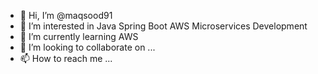 - 👋 Hi, I’m @maqsood91
- 👀 I’m interested in Java Spring Boot AWS Microservices Development
- 🌱 I’m currently learning AWS 
- 💞️ I’m looking to collaborate on ...
- 📫 How to reach me ...

<!---
maqsood91/maqsood91 is a ✨ special ✨ repository because its `README.md` (this file) appears on your GitHub profile.
You can click the Preview link to take a look at your changes.
--->
